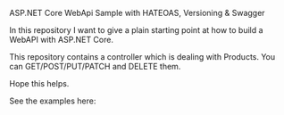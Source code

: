 ASP.NET Core WebApi Sample with HATEOAS, Versioning & Swagger

In this repository I want to give a plain starting point at how to build a WebAPI with ASP.NET Core.

This repository contains a controller which is dealing with Products. You can GET/POST/PUT/PATCH and DELETE them.

Hope this helps.

See the examples here:


